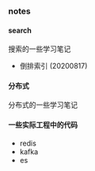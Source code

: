 ### notes

#### search
搜索的一些学习笔记

* 倒排索引 (20200817)

#### 分布式
分布式的一些学习笔记

#### 一些实际工程中的代码
* redis
* kafka
* es

